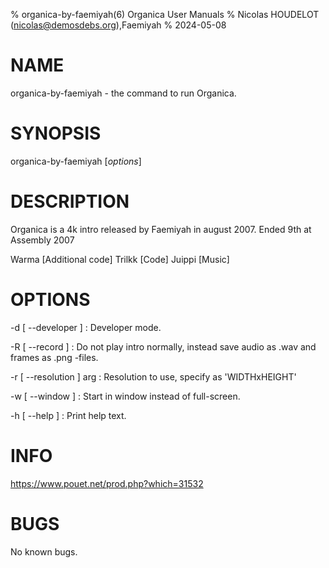 % organica-by-faemiyah(6) Organica User Manuals
% Nicolas HOUDELOT (nicolas@demosdebs.org),Faemiyah
% 2024-05-08

# NAME
organica-by-faemiyah - the command to run Organica.

# SYNOPSIS
organica-by-faemiyah [*options*]

# DESCRIPTION
Organica is a 4k intro released by Faemiyah in august 2007.
Ended 9th at Assembly 2007

Warma [Additional code]
Trilkk [Code]
Juippi [Music]

# OPTIONS
-d [ --developer ] : Developer mode.

-R [ --record ] : Do not play intro normally, instead save audio as .wav and frames as .png -files.

-r [ --resolution ] arg : Resolution to use, specify as 'WIDTHxHEIGHT'

-w [ --window ] : Start in window instead of full-screen.

-h [ --help ] : Print help text.

# INFO
https://www.pouet.net/prod.php?which=31532


# BUGS
No known bugs.
